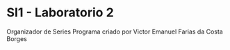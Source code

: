 # SI1 - Laboratorio 2
Organizador de Series
Programa criado por Victor Emanuel Farias da Costa Borges
